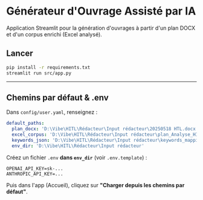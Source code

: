 
# Générateur d'Ouvrage Assisté par IA

Application Streamlit pour la génération d'ouvrages à partir d'un plan DOCX et d'un corpus enrichi (Excel analysé).

## Lancer
```bash
pip install -r requirements.txt
streamlit run src/app.py
```


---

## Chemins par défaut & .env

Dans `config/user.yaml`, renseignez :
```yaml
default_paths:
  plan_docx: 'D:\Vibe\HITL\Rédacteur\Input rédacteur\20250518 HTL.docx'
  excel_corpus: 'D:\Vibe\HITL\Rédacteur\Input rédacteur\plan_Analyse_HITL - Copie_ANALYZED.xlsx'
  keywords_json: 'D:\Vibe\HITL\Rédacteur\Input rédacteur\keywords_mapping.json'
  env_dir: 'D:\Vibe\HITL\Rédacteur\Input rédacteur'
```

Créez un fichier `.env` **dans `env_dir`** (voir `.env.template`) :
```
OPENAI_API_KEY=sk-...
ANTHROPIC_API_KEY=...
```
Puis dans l'app (Accueil), cliquez sur **"Charger depuis les chemins par défaut"**.
